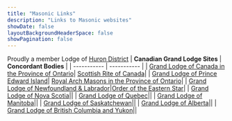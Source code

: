 ```yaml
---
title: "Masonic Links"
description: "Links to Masonic websites"
showDate: false
layoutBackgroundHeaderSpace: false
showPagination: false
---
```

Proudly a member Lodge of <a href="https://hurondist.ca">Huron District</a>
| **Canadian Grand Lodge Sites** | **Concordant Bodies** |
| ----------- | ----------- |
| [Grand Lodge of Canada in the Province of Ontario](https://ontariomasons.ca)| [Scottish Rite of Canada](https://scottishritecanada.ca/)|
| [Grand Lodge of Prince Edward Island](http://www.freemasonry.pe.ca)| [Royal Arch Masons in the Province of Ontario](http://www.royalarchmasons.on.ca/)|
| [Grand Lodge of Newfoundland & Labrador](http://www.glnl.ca)|[Order of the Eastern Star](https://www.ontariooes.ca/)|
| [Grand Lodge of Nova Scotia](http://www.grandlodgens.org)||
| [Grand Lodge of Quebec](http://www.glquebec.org/)||
| [Grand Lodge of Manitoba](https://www.glmb.ca/)||
| [Grand Lodge of Saskatchewan](http://www.saskmasons.ca/)||
| [Grand Lodge of Alberta](http://www.freemasons.ab.ca/)||
| [Grand Lodge of British Columbia and Yukon](http://freemasonry.bcy.ca/)||